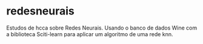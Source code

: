 # redesneurais
Estudos de hcca sobre Redes Neurais.
Usando o banco de dados Wine com a biblioteca Sciti-learn para aplicar um algoritmo de uma rede knn.
